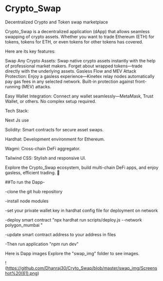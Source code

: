 # Crypto_Swap
Decentralized Crypto and Token swap marketplace

 Crypto_Swap is a decentralized application (dApp) that allows seamless swapping of crypto assets. Whether you want to trade Ethereum (ETH) for tokens, tokens for ETH, or even tokens for other tokens has covered.

Here are its key features:

Swap Any Crypto Assets: Swap native crypto assets instantly with the help of professional market makers. Forget about wrapped tokens—trade directly with the underlying assets. Gasless Flow and MEV Attack Protection: Enjoy a gasless experience—Kinetex relay nodes automatically pay gas fees in any selected network. Built-in protection against front-running (MEV) attacks.

Easy Wallet Integration: Connect any wallet seamlessly—MetaMask, Trust Wallet, or others. No complex setup required.

Tech Stack: 

Next Js use

Solidity: Smart contracts for secure asset swaps. 

Hardhat: Development environment for Ethereum. 

Wagmi: Cross-chain DeFi aggregator. 

Tailwind CSS: Stylish and responsive UI.

Explore the Crypto_Swap ecosystem, build multi-chain DeFi apps, and enjoy gasless, efficient trading. 🚀

##To run the Dapp-

-clone the git hub repository

-install node modules

-set your private wallet key in hardhat config file for deployment on network 

-deploy smart contract "npx hardhat run scripts/deploy.js --network polygon_mumbai
"

-update smart contract address to your address in files

-Then run application "npm run dev"

Here is Dapp images 
Explore the "swap_img" folder to see images.

!(https://github.com/Dhanraj30/Cryto_Swap/blob/master/swap_img/Screenshot%20(61).png) 


